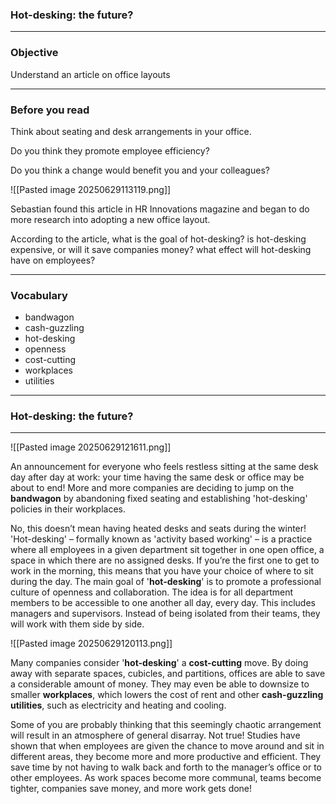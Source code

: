 
### Hot-desking: the future?

--- 
### Objective

Understand an article on office layouts

---
### Before you read

Think about seating and desk arrangements in your office.

Do you think they promote employee efficiency?

Do you think a change would benefit you and your colleagues?

![[Pasted image 20250629113119.png]]

Sebastian found this article in HR Innovations magazine and began to do more research into adopting a new office layout.

According to the article,
what is the goal of hot-desking?
is hot-desking expensive, or will it save companies money?
what effect will hot-desking have on employees?

---
### Vocabulary

- bandwagon
- cash-guzzling
- hot-desking
- openness
- cost-cutting
- workplaces
- utilities

---
### Hot-desking: the future?

---

![[Pasted image 20250629121611.png]]

An announcement for everyone who feels restless sitting at the same desk day after day at work: your time having the same desk or office may be about to end! More and more companies are deciding to jump on the **bandwagon** by abandoning fixed seating and establishing 'hot-desking' policies in their workplaces.

No, this doesn’t mean having heated desks and seats during the winter! 'Hot-desking' – formally known as 'activity based working' – is a practice where all employees in a given department sit together in one open office, a space in which there are no assigned desks. If you’re the first one to get to work in the morning, this means that you have your choice of where to sit during the day. The main goal of '**hot-desking**' is to promote a professional culture of openness and collaboration. The idea is for all department members to be accessible to one another all day, every day. This includes managers and supervisors. Instead of being isolated from their teams, they will work with them side by side.

![[Pasted image 20250629120113.png]]

Many companies consider '**hot-desking**' a **cost-cutting** move. By doing away with separate spaces, cubicles, and partitions, offices are able to save a considerable amount of money. They may even be able to downsize to smaller **workplaces**, which lowers the cost of rent and other **cash-guzzling** **utilities**, such as electricity and heating and cooling.

Some of you are probably thinking that this seemingly chaotic arrangement will result in an atmosphere of general disarray. Not true! Studies have shown that when employees are given the chance to move around and sit in different areas, they become more and more productive and efficient. They save time by not having to walk back and forth to the manager’s office or to other employees. As work spaces become more communal, teams become tighter, companies save money, and more work gets done!